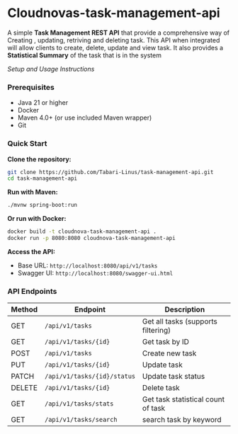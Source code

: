 # Cloudnovas-task-management-api
A simple **Task Management REST API** that provide a comprehensive way of Creating , updating, retriving and deleting task.
This API when integrated will allow clients to create, delete, update and view task.
It also provides a **Statistical Summary** of the task that is in the system

*Setup and Usage Instructions*

### Prerequisites
- Java 21 or higher
- Docker
- Maven 4.0+ (or use included Maven wrapper)
- Git

### Quick Start

**Clone the repository:**
```bash
git clone https://github.com/Tabari-Linus/task-management-api.git
cd task-management-api
```

**Run with Maven:**
```bash
./mvnw spring-boot:run
```

**Or run with Docker:**
```bash
docker build -t cloudnova-task-management-api .
docker run -p 8080:8080 cloudnova-task-management-api
```
**Access the API:**
- Base URL: `http://localhost:8080/api/v1/tasks`
- Swagger UI: `http://localhost:8080/swagger-ui.html`


### API Endpoints

| Method | Endpoint                    | Description                        |
|--------|-----------------------------|------------------------------------|
| GET | `/api/v1/tasks`             | Get all tasks (supports filtering) |
| GET | `/api/v1/tasks/{id}`        | Get task by ID                     |
| POST | `/api/v1/tasks`             | Create new task                    |
| PUT | `/api/v1/tasks/{id}`        | Update task                        |
| PATCH | `/api/v1/tasks/{id}/status` | Update task status                 |
| DELETE | `/api/v1/tasks/{id}`        | Delete task                        |
| GET | `/api/v1/tasks/stats`       | Get task statistical count of task |
| GET | `/api/v1/tasks/search`      | search task by keyword             |
